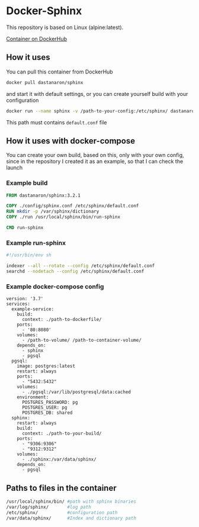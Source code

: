 Docker-Sphinx
==========================

This repository is based on Linux (alpine:latest). 

[Container on DockerHub](https://hub.docker.com/r/dastanaron/sphinx)

How it uses
------------------------------------------------
You can pull this container from DockerHub

```bash
docker pull dastanaron/sphinx
```

and start it with default settings, or you can create yourself build with your configuration

```bash
docker run --name sphinx -v /path-to-your-config:/etc/sphinx/ dastanaron/sphinx
```

This path must contains `default.conf` file

How it uses with docker-compose
------------------------------------------------
You can create your own build, based on this, only with your own config, since in the repository I created it as an example, so that I can check the launch

### Example build
```dockerfile
FROM dastanaron/sphinx:3.2.1

COPY ./config/sphinx.conf /etc/sphinx/default.conf
RUN mkdir -p /var/sphinx/dictionary
COPY ./run /usr/local/sphinx/bin/run-sphinx

CMD run-sphinx
```

### Example run-sphinx
```bash
#!/usr/bin/env sh

indexer --all --rotate --config /etc/sphinx/default.conf
searchd --nodetach --config /etc/sphinx/default.conf
```

### Example docker-compose config
```docker-compose
version: '3.7'
services:
  example-service:
    build:
      context: ./path-to-dockerfile/
    ports:
      - '80:8080'
    volumes:
      - /path-to-volume/ /path-to-container-volume/
    depends_on:
      - sphinx
      - pgsql
  pgsql:
    image: postgres:latest
    restart: always
    ports:
      - "5432:5432"
    volumes:
      - ./pgsql:/var/lib/postgresql/data:cached
    environment:
      POSTGRES_PASSWORD: pg
      POSTGRES_USER: pg
      POSTGRES_DB: shared
  sphinx:
    restart: always
    build:
      context: ./path-to-your-build/
    ports:
      - "9306:9306"
      - "9312:9312"
    volumes:
      - ./sphinx:/var/data/sphinx/
    depends_on:
      - pgsql
```

Paths to files in the container
----------------------------------------------------

```bash
/usr/local/sphinx/bin/ #path with sphinx binaries
/var/log/sphinx/       #log path
/etc/sphinx/           #configuration path
/var/data/sphinx/      #Index and dictionary path
```
